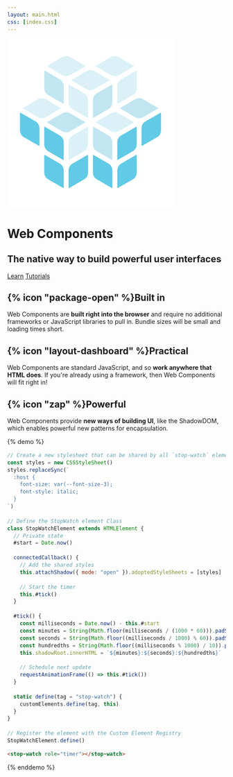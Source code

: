 ```yaml
---
layout: main.html
css: [index.css]
---
```


<hero-header>
  <img slot="logo" src="/images/logo.svg" />
  <h1 slot="title">Web Components</h1>
  <h2 slot="subtitle">The native way to build powerful user interfaces</h2>
  <a slot="cta" href="/learn">Learn</a>
  <a slot="cta" href="/tutorials">Tutorials</a>
</hero-header>
<advantage-item>
  <h2>{% icon "package-open" %}Built in</h2>
  <p>
    Web Components are <strong>built right into the browser</strong> and require no additional frameworks or JavaScript libraries to pull
    in. Bundle sizes will be small and loading times short.
  </p>
</advantage-item>
<advantage-item>
  <h2>{% icon "layout-dashboard" %}Practical</h2>
  <p>
    Web Components are standard JavaScript, and so <strong>work anywhere that HTML does</strong>. If you're already using a framework,
    then Web Components will fit right in!
  </p>
</advantage-item>
<advantage-item>
  <h2>{% icon "zap" %}Powerful</h2>
  <p>
    Web Components provide <strong>new ways of building UI</strong>, like the ShadowDOM, which enables powerful new patterns for
    encapsulation.
  </p>
</advantage-item>

<section>

{% demo %}

```js
// Create a new stylesheet that can be shared by all `stop-watch` elements
const styles = new CSSStyleSheet()
styles.replaceSync(`
  :host {
    font-size: var(--font-size-3);
    font-style: italic;
  }
`)

// Define the StopWatch element Class
class StopWatchElement extends HTMLElement {
  // Private state
  #start = Date.now()

  connectedCallback() {
    // Add the shared styles
    this.attachShadow({ mode: "open" }).adoptedStyleSheets = [styles]
    
    // Start the timer
    this.#tick()
  }

  #tick() {
    const milliseconds = Date.now() - this.#start
    const minutes = String(Math.floor(milliseconds / (1000 * 60))).padStart(2, "0")
    const seconds = String(Math.floor((milliseconds / 1000) % 60)).padStart(2, "0")
    const hundredths = String(Math.floor((milliseconds % 1000) / 10)).padStart(2, "0")
    this.shadowRoot.innerHTML = `${minutes}:${seconds}:${hundredths}`
    
    // Schedule next update
    requestAnimationFrame(() => this.#tick())
  }

  static define(tag = "stop-watch") {
    customElements.define(tag, this)
  }
}

// Register the element with the Custom Element Registry
StopWatchElement.define()
```

```html
<stop-watch role="timer"></stop-watch>
```

{% enddemo %}

</section>
